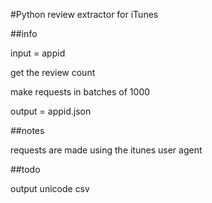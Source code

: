 #Python review extractor for iTunes

##info

input = appid

get the review count

make requests in batches of 1000

output = appid.json

##notes

requests are made using the itunes user agent

##todo

output unicode csv
